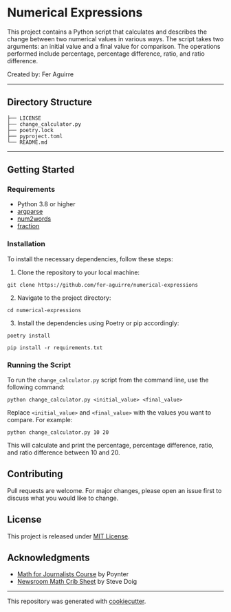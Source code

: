 # Numerical Expressions
This project contains a Python script that calculates and describes the change between two numerical values in various ways. The script takes two arguments: an initial value and a final value for comparison. The operations performed include percentage, percentage difference, ratio, and ratio difference.

Created by: Fer Aguirre

---

## Directory Structure

```
├── LICENSE
├── change_calculator.py
├── poetry.lock
├── pyproject.toml
└── README.md
```
---

## Getting Started

### Requirements

- Python 3.8 or higher
- [argparse](https://pypi.org/project/argparse/)
- [num2words](https://pypi.org/project/num2words/)
- [fraction](https://pypi.org/project/Fraction/)

### Installation 

To install the necessary dependencies, follow these steps:

1. Clone the repository to your local machine:

```
git clone https://github.com/fer-aguirre/numerical-expressions
```

2. Navigate to the project directory:

```
cd numerical-expressions
```

3. Install the dependencies using Poetry or pip accordingly:

```
poetry install
```

```
pip install -r requirements.txt
```

### Running the Script

To run the `change_calculator.py` script from the command line, use the following command:

```
python change_calculator.py <initial_value> <final_value>
```

Replace `<initial_value>` and `<final_value>` with the values you want to compare. For example:

```
python change_calculator.py 10 20
```

This will calculate and print the percentage, percentage difference, ratio, and ratio difference between 10 and 20.

## Contributing

Pull requests are welcome. For major changes, please open an issue first to discuss what you would like to change.

## License

This project is released under [MIT License](/LICENSE).

## Acknowledgments

- [Math for Journalists Course](https://www.poynter.org/shop/self-directed-course/numeracy-primer-how-to-write-about-numbers/) by Poynter
- [Newsroom Math Crib Sheet](https://www.datovazurnalistika.cz/wp-content/uploads/2014/07/Newsroom-Math-Crib-Sheet-Steve-Doig.pdf) by Steve Doig

---

This repository was generated with [cookiecutter](https://github.com/cookiecutter/cookiecutter).
